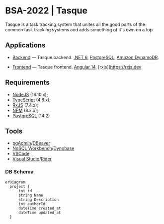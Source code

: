 # BSA-2022 | Tasque

Tasque is a task tracking system that unites all the good parts of the common task tracking systems and adds something of it's own on a top

## Applications

- [Backend](./backend) — Tasque backend. [.NET 6](https://www.c-sharpcorner.com/article/what-is-new-in-net-6-0/), [PostgreSQL](https://www.postgresql.org), [Amazon DynamoDB](https://aws.amazon.com/dynamodb/).

- [Frontend](./frontend) — Tasque frontend. [Angular 14](https://angular.io/), [rxjs](https://rxjs.dev

## Requirements

- [NodeJS](https://nodejs.org/en/) (16.10.x);
- [TypeScript](https://www.typescriptlang.org/) (4.8.x);
- [RxJS](https://rxjs.dev/) (7.4.x);
- [NPM](https://www.npmjs.com/) (8.x.x);
- [PostgreSQL](https://www.postgresql.org/) (14.2)
      
## Tools

- [pgAdmin](https://www.pgadmin.org/)/[DBeaver](https://dbeaver.io/)
- [NoSQL Workbench](https://docs.aws.amazon.com/amazondynamodb/latest/developerguide/workbench.settingup.html)/[Dynobase](https://dynobase.dev/)
- [VSCode](https://code.visualstudio.com/)
- [Visual Studio](https://visualstudio.microsoft.com/vs/)/[Rider](https://www.jetbrains.com/rider/)

### DB Schema

```mermaid
erDiagram
  project {
      int id
      string Name
      string Description
      int authorId
      dateTime created_at
      dateTime updated_at
  }
```
